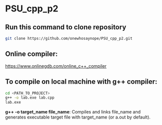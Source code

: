 # PSU_cpp_p2

## Run this command to clone repository
```bash
git clone https://github.com/onewhosaynope/PSU_cpp_p2.git
```

## Online compiler:
https://www.onlinegdb.com/online_c++_compiler

## To compile on local machine with g++ compiler:
```bash
cd <PATH_TO_PROJECT>
g++ -o lab.exe lab.cpp
lab.exe
```
**g++ -o target_name file_name**: Compiles and links file_name and generates executable target file with target_name (or a.out by default).
